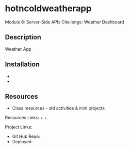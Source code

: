 # hotncoldweatherapp
Module 6: Server-Side APIs Challenge: Weather Dashboard
## Description
Weather App 

## Installation
+ 
+

## Resources
+ Class resources - old activities & mini projects

Resources Links:
+ 
+ 

Project Links:
+ Git Hub Repo:
+ Deployed:


